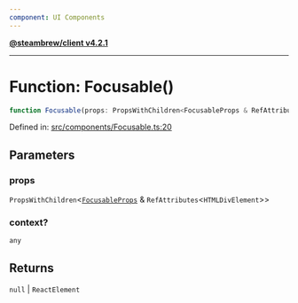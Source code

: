 ```yaml
---
component: UI Components
---
```


[**@steambrew/client v4.2.1**](../README.md)

***

# Function: Focusable()

```ts
function Focusable(props: PropsWithChildren<FocusableProps & RefAttributes<HTMLDivElement>>, context?: any): null | ReactElement
```

Defined in: [src/components/Focusable.ts:20](https://github.com/shdwmtr/plugutil/blob/b52230e3bd417b9353d983856323dee8a90c4f70/client/src/components/Focusable.ts#L20)

## Parameters

### props

`PropsWithChildren`\<[`FocusableProps`](../interfaces/FocusableProps.md) & `RefAttributes`\<`HTMLDivElement`\>\>

### context?

`any`

## Returns

`null` \| `ReactElement`

